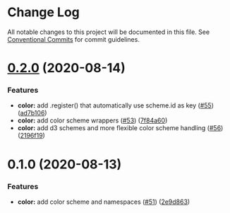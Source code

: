 # Change Log

All notable changes to this project will be documented in this file.
See [Conventional Commits](https://conventionalcommits.org) for commit guidelines.

# [0.2.0](https://github.com/apache-superset/encodable/compare/@encodable/color@0.1.0...@encodable/color@0.2.0) (2020-08-14)


### Features

* **color:** add .register() that automatically use scheme.id as key ([#55](https://github.com/apache-superset/encodable/issues/55)) ([ad7b106](https://github.com/apache-superset/encodable/commit/ad7b106a077310ab295f536046b18e1e5dc811d2))
* **color:** add color scheme wrappers ([#53](https://github.com/apache-superset/encodable/issues/53)) ([7f84a60](https://github.com/apache-superset/encodable/commit/7f84a60d9ed25a7fb06a48f05b3dd58b97b14cf1))
* **color:** add d3 schemes and more flexible color scheme handling ([#56](https://github.com/apache-superset/encodable/issues/56)) ([2196f19](https://github.com/apache-superset/encodable/commit/2196f19fbe3f1cffd977049fbd3048bb9118c291))





# 0.1.0 (2020-08-13)


### Features

* **color:** add color scheme and namespaces ([#51](https://github.com/apache-superset/encodable/issues/51)) ([2e9d863](https://github.com/apache-superset/encodable/commit/2e9d86363032550f62c50a3e359cbe3be2f45e19))
